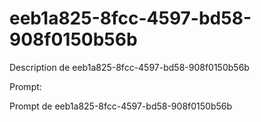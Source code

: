 # eeb1a825-8fcc-4597-bd58-908f0150b56b

Description de eeb1a825-8fcc-4597-bd58-908f0150b56b

Prompt:

Prompt de eeb1a825-8fcc-4597-bd58-908f0150b56b